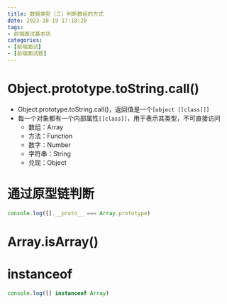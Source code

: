 ```yaml
---
title: 数据类型（三）判断数组的方式
date: 2023-10-19 17:18:20
tags:
- 前端面试基本功
categories:
- [前端面试]
- [前端面试题]
---
```


# Object.prototype.toString.call()

* Object.prototype.toString.call()，返回值是一个`[object [[class]]]`
* 每一个对象都有一个内部属性`[[class]]`，用于表示其类型，不可直接访问
  * 数组：Array
  * 方法：Function
  * 数字：Number
  * 字符串：String
  * 兑现：Object

# 通过原型链判断

```js
console.log([].__proto__ === Array.prototype)
```

# Array.isArray()

# instanceof

```js
console.log([] instanceof Array)
```